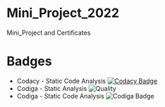 # Mini_Project_2022
Mini_Project and Certificates


# Badges
* Codacy - Static Code Analysis
[![Codacy Badge](https://app.codacy.com/project/badge/Grade/ccc384d91f904155b864f532cf55052c)](https://www.codacy.com/gh/TikinaMohanSahu/Mini_Project_2022/dashboard?utm_source=github.com&amp;utm_medium=referral&amp;utm_content=TikinaMohanSahu/Mini_Project_2022&amp;utm_campaign=Badge_Grade)
* Codiga - Static Analysis 
![Quality](https://api.codiga.io/project/32477/score/svg)
* Codiga - Static Code Analysis
![Codiga Badge](https://api.codiga.io/project/32477/status/svg)
